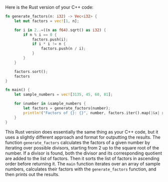 Here is the Rust version of your C++ code:
```rust
fn generate_factors(n: i32) -> Vec<i32> {
    let mut factors = vec![1, n];

    for i in 2..=((n as f64).sqrt() as i32) {
        if n % i == 0 {
            factors.push(i);
            if i * i != n {
                factors.push(n / i);
            }
        }
    }

    factors.sort();
    factors
}

fn main() {
    let sample_numbers = vec![3135, 45, 60, 81];

    for &number in &sample_numbers {
        let factors = generate_factors(number);
        println!("Factors of {}: {}", number, factors.iter().map(|&x| x.to_string()).collect::<Vec<String>>().join(" "));
    }
}
```
This Rust version does essentially the same thing as your C++ code, but it uses a slightly different approach and format for outputting the results. The function `generate_factors` calculates the factors of a given number by iterating over possible divisors, starting from 2 up to the square root of the number. If a divisor is found, both the divisor and its corresponding quotient are added to the list of factors. Then it sorts the list of factors in ascending order before returning it. The `main` function iterates over an array of sample numbers, calculates their factors with the `generate_factors` function, and then prints out the results.
